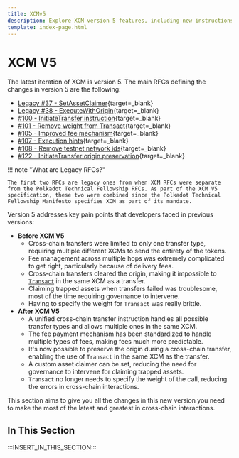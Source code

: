```yaml
---
title: XCMv5
description: Explore XCM version 5 features, including new instructions, improved fee handling, and enhanced cross-chain communication capabilities for modern applications.
template: index-page.html
---
```


# XCM V5

The latest iteration of XCM is version 5. The main RFCs defining the changes in version 5 are the following:

- [Legacy #37 - SetAssetClaimer](https://github.com/polkadot-fellows/xcm-format/blob/master/proposals/0037-custom-asset-claimer.md){target=\_blank}
- [Legacy #38 - ExecuteWithOrigin](https://github.com/polkadot-fellows/xcm-format/blob/master/proposals/0038-execute-with-origin.md){target=\_blank}
- [#100 - InitiateTransfer instruction](https://github.com/polkadot-fellows/RFCs/pull/100){target=\_blank}
- [#101 - Remove weight from Transact](https://github.com/polkadot-fellows/RFCs/pull/101){target=\_blank}
- [#105 - Improved fee mechanism](https://github.com/polkadot-fellows/RFCs/pull/105){target=\_blank}
- [#107 - Execution hints](https://github.com/polkadot-fellows/RFCs/pull/107){target=\_blank}
- [#108 - Remove testnet network ids](https://github.com/polkadot-fellows/RFCs/pull/108){target=\_blank}
- [#122 - InitiateTransfer origin preservation](https://github.com/polkadot-fellows/RFCs/pull/122){target=\_blank}

!!! note "What are Legacy RFCs?"

    The first two RFCs are legacy ones from when XCM RFCs were separate from the Polkadot Technical Fellowship RFCs. As part of the XCM V5 specification, these two were combined since the Polkadot Technical Fellowship Manifesto specifies XCM as part of its mandate.

Version 5 addresses key pain points that developers faced in previous versions:

- **Before XCM V5**
    - Cross-chain transfers were limited to only one transfer type, requiring multiple different XCMs to send the entirety of the tokens.
    - Fee management across multiple hops was extremely complicated to get right, particularly because of delivery fees.
    - Cross-chain transfers cleared the origin, making it impossible to [`Transact`](https://paritytech.github.io/polkadot-sdk/master/staging_xcm/v4/enum.Instruction.html#variant.Transact) in the same XCM as a transfer.
    - Claiming trapped assets when transfers failed was troublesome, most of the time requiring governance to intervene.
    - Having to specify the weight for `Transact` was really brittle.
- **After XCM V5**
    - A unified cross-chain transfer instruction handles all possible transfer types and allows multiple ones in the same XCM.
    - The fee payment mechanism has been standardized to handle multiple types of fees, making fees much more predictable.
    - It's now possible to preserve the origin during a cross-chain transfer, enabling the use of `Transact` in the same XCM as the transfer.
    - A custom asset claimer can be set, reducing the need for governance to intervene for claiming trapped assets.
    - `Transact` no longer needs to specify the weight of the call, reducing the errors in cross-chain interactions.

This section aims to give you all the changes in this new version you need to make the most of the latest and greatest in cross-chain interactions.

## In This Section

:::INSERT_IN_THIS_SECTION:::
